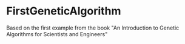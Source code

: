 FirstGeneticAlgorithm
=====================

Based on the first example from the book
"An Introduction to Genetic Algorithms for Scientists and Engineers"
